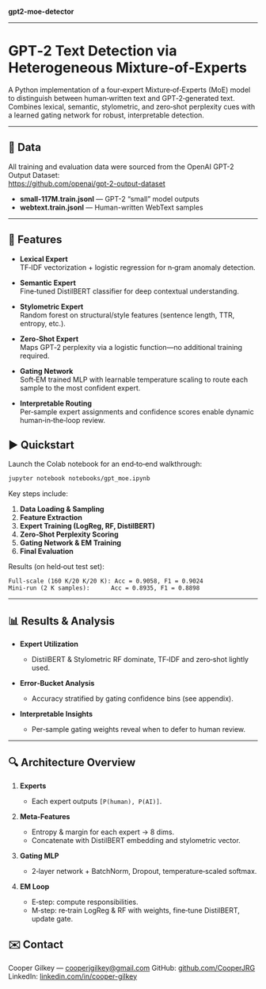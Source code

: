 
**gpt2-moe-detector**

---

# GPT‑2 Text Detection via Heterogeneous Mixture‑of‑Experts

A Python implementation of a four‑expert Mixture‑of‑Experts (MoE) model to distinguish between human‑written text and GPT‑2‑generated text. Combines lexical, semantic, stylometric, and zero‑shot perplexity cues with a learned gating network for robust, interpretable detection.

---

## 📂 Data

All training and evaluation data were sourced from the OpenAI GPT-2 Output Dataset:  
https://github.com/openai/gpt-2-output-dataset

- **small-117M.train.jsonl** — GPT-2 “small” model outputs  
- **webtext.train.jsonl** — Human-written WebText samples  

---

## 🚀 Features

- **Lexical Expert**  
  TF‑IDF vectorization + logistic regression for n‑gram anomaly detection.

- **Semantic Expert**  
  Fine‑tuned DistilBERT classifier for deep contextual understanding.

- **Stylometric Expert**  
  Random forest on structural/style features (sentence length, TTR, entropy, etc.).

- **Zero‑Shot Expert**  
  Maps GPT‑2 perplexity via a logistic function—no additional training required.

- **Gating Network**  
  Soft‑EM trained MLP with learnable temperature scaling to route each sample to the most confident expert.

- **Interpretable Routing**  
  Per‑sample expert assignments and confidence scores enable dynamic human‑in‑the‑loop review.

## ▶️ Quickstart

Launch the Colab notebook for an end‑to‑end walkthrough:

```bash
jupyter notebook notebooks/gpt_moe.ipynb
```

Key steps include:

1. **Data Loading & Sampling**
2. **Feature Extraction**
3. **Expert Training (LogReg, RF, DistilBERT)**
4. **Zero‑Shot Perplexity Scoring**
5. **Gating Network & EM Training**
6. **Final Evaluation**

Results (on held‑out test set):

```
Full‑scale (160 K/20 K/20 K): Acc = 0.9058, F1 = 0.9024  
Mini‑run (2 K samples):      Acc = 0.8935, F1 = 0.8898  
```

---

## 📊 Results & Analysis

* **Expert Utilization**

  * DistilBERT & Stylometric RF dominate, TF‑IDF and zero‑shot lightly used.
* **Error‑Bucket Analysis**

  * Accuracy stratified by gating confidence bins (see appendix).
* **Interpretable Insights**

  * Per‑sample gating weights reveal when to defer to human review.

---

## 🔍 Architecture Overview

1. **Experts**

   * Each expert outputs `[P(human), P(AI)]`.
2. **Meta‑Features**

   * Entropy & margin for each expert → 8 dims.
   * Concatenate with DistilBERT embedding and stylometric vector.
3. **Gating MLP**

   * 2‑layer network + BatchNorm, Dropout, temperature‑scaled softmax.
4. **EM Loop**

   * E‑step: compute responsibilities.
   * M‑step: re‑train LogReg & RF with weights, fine‑tune DistilBERT, update gate.


## ✉️ Contact

Cooper Gilkey — [cooperjgilkey@gmail.com](mailto:cooperjgilkey@gmail.com)
GitHub: [github.com/CooperJRG](https://github.com/CooperJRG)
LinkedIn: [linkedin.com/in/cooper-gilkey](https://www.linkedin.com/in/cooper-gilkey)
